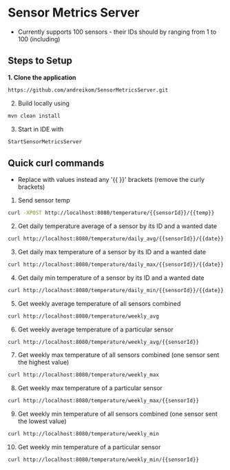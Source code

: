 # Sensor Metrics Server

* Currently supports 100 sensors - their IDs should by ranging from 1 to 100 (including)

## Steps to Setup

**1. Clone the application**

```bash
https://github.com/andreikom/SensorMetricsServer.git
```

2. Build locally using 
```bash
mvn clean install
```

3. Start in IDE with
```bash
StartSensorMetricsServer
```

## Quick curl commands

* Replace with values instead any '{{ }}' brackets (remove the curly brackets)

1. Send sensor temp

```bash
curl -XPOST http://localhost:8080/temperature/{{sensorId}}/{{temp}}
```

2. Get daily temperature average of a sensor by its ID and a wanted date 
```bash
curl http://localhost:8080/temperature/daily_avg/{{sensorId}}/{{date}}
```

3. Get daily max temperature of a sensor by its ID and a wanted date
```bash
curl http://localhost:8080/temperature/daily_max/{{sensorId}}/{{date}}
```

4. Get daily min temperature of a sensor by its ID and a wanted date
```bash
curl http://localhost:8080/temperature/daily_min/{{sensorId}}/{{date}}
```

5. Get weekly average temperature of all sensors combined
```bash
curl http://localhost:8080/temperature/weekly_avg
```

6. Get weekly average temperature of a particular sensor
```bash
curl http://localhost:8080/temperature/weekly_avg/{{sensorId}}
```

7. Get weekly max temperature of all sensors combined (one sensor sent the highest value)
```bash
curl http://localhost:8080/temperature/weekly_max
```

8. Get weekly max temperature of a particular sensor
```bash
curl http://localhost:8080/temperature/weekly_max/{{sensorId}}
```

9. Get weekly min temperature of all sensors combined (one sensor sent the lowest value)
```bash
curl http://localhost:8080/temperature/weekly_min
```

10. Get weekly min temperature of a particular sensor
```bash
curl http://localhost:8080/temperature/weekly_min/{{sensorId}}
```